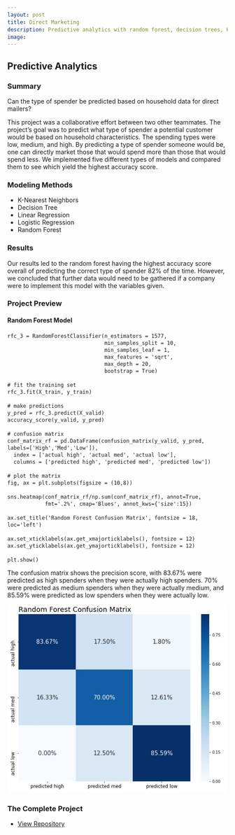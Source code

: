 ```yaml
---
layout: post
title: Direct Marketing
description: Predictive analytics with random forest, decision trees, KNN, linear regression, and logistic regression.
image:
---
```




## Predictive Analytics

### Summary
Can the type of spender be predicted based on household data for direct mailers?

This project was a collaborative effort between two other teammates. The project’s goal was to predict what type of spender a potential customer would be based on household characteristics. The spending types were low, medium, and high. By predicting a type of spender someone would be, one can directly market those that would spend more than those that would spend less. We implemented five different types of models and compared them to see which yield the highest accuracy score.

### Modeling Methods
* K-Nearest Neighbors
* Decision Tree
* Linear Regression
* Logistic Regression
* Random Forest

### Results
Our results led to the random forest having the highest accuracy score overall of predicting the correct type of spender 82% of the time. However, we concluded that further data would need to be gathered if a company were to implement this model with the variables given.

### Project Preview
#### Random Forest Model
```
rfc_3 = RandomForestClassifier(n_estimators = 1577,
                               min_samples_split = 10,
                               min_samples_leaf = 1,
                               max_features = 'sqrt',
                               max_depth = 20,
                               bootstrap = True)

# fit the training set
rfc_3.fit(X_train, y_train)

# make predictions
y_pred = rfc_3.predict(X_valid)
accuracy_score(y_valid, y_pred)

# confusion matrix
conf_matrix_rf = pd.DataFrame(confusion_matrix(y_valid, y_pred, labels=['High','Med','Low']),
  index = ['actual high', 'actual med', 'actual low'],
  columns = ['predicted high', 'predicted med', 'predicted low'])

# plot the matrix
fig, ax = plt.subplots(figsize = (10,8))

sns.heatmap(conf_matrix_rf/np.sum(conf_matrix_rf), annot=True,
            fmt='.2%', cmap='Blues', annot_kws={'size':15})

ax.set_title('Random Forest Confusion Matrix', fontsize = 18, loc='left')

ax.set_xticklabels(ax.get_xmajorticklabels(), fontsize = 12)
ax.set_yticklabels(ax.get_ymajorticklabels(), fontsize = 12)

plt.show()
```
The confusion matrix shows the precision score, with 83.67% were predicted as high spenders when they were actually high spenders. 70% were predicted as medium spenders when they were actually medium, and 85.59% were predicted as low spenders when they were actually low.

![Random Forest Confusion Matrix](/assets/images/directmarketingrf.JPG)


### The Complete Project
<section id="Repository">
	<div class="inner">
    <ul class="actions fit small">
      <li><a href="https://github.com/Torreylee1028/Direct-Marketing" target="_blank" class="button small">View Repository</a></li>
    </ul>
	</div>
</section>

